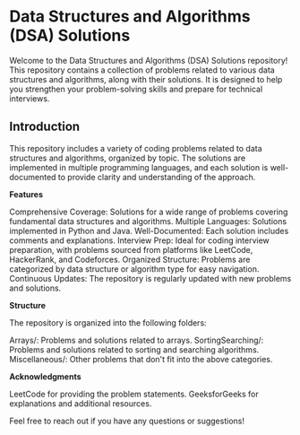 # Data Structures and Algorithms (DSA) Solutions
Welcome to the Data Structures and Algorithms (DSA) Solutions repository! This repository contains a collection of problems related to various data structures and algorithms, along with their solutions. It is designed to help you strengthen your problem-solving skills and prepare for technical interviews.

## Introduction
This repository includes a variety of coding problems related to data structures and algorithms, organized by topic. The solutions are implemented in multiple programming languages, and each solution is well-documented to provide clarity and understanding of the approach.

**Features**

Comprehensive Coverage: Solutions for a wide range of problems covering fundamental data structures and algorithms.
Multiple Languages: Solutions implemented in Python and Java.
Well-Documented: Each solution includes comments and explanations.
Interview Prep: Ideal for coding interview preparation, with problems sourced from platforms like LeetCode, HackerRank, and Codeforces.
Organized Structure: Problems are categorized by data structure or algorithm type for easy navigation.
Continuous Updates: The repository is regularly updated with new problems and solutions.

**Structure**

The repository is organized into the following folders:

Arrays/: Problems and solutions related to arrays.
SortingSearching/: Problems and solutions related to sorting and searching algorithms.
Miscellaneous/: Other problems that don't fit into the above categories.

**Acknowledgments**

LeetCode for providing the problem statements.
GeeksforGeeks for explanations and additional resources.

Feel free to reach out if you have any questions or suggestions!

